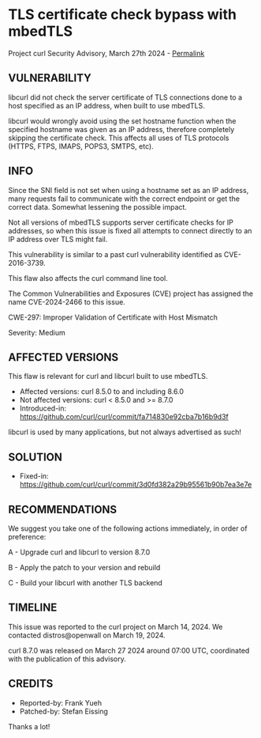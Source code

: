 TLS certificate check bypass with mbedTLS
=========================================

Project curl Security Advisory, March 27th 2024 -
[Permalink](https://curl.se/docs/CVE-2024-2466.html)

VULNERABILITY
-------------

libcurl did not check the server certificate of TLS connections done to a host
specified as an IP address, when built to use mbedTLS.

libcurl would wrongly avoid using the set hostname function when the specified
hostname was given as an IP address, therefore completely skipping the
certificate check. This affects all uses of TLS protocols (HTTPS, FTPS, IMAPS,
POPS3, SMTPS, etc).

INFO
----

Since the SNI field is not set when using a hostname set as an IP address,
many requests fail to communicate with the correct endpoint or get the correct
data. Somewhat lessening the possible impact.

Not all versions of mbedTLS supports server certificate checks for IP
addresses, so when this issue is fixed all attempts to connect directly to an
IP address over TLS might fail.

This vulnerability is similar to a past curl vulnerability identified as
CVE-2016-3739.

This flaw also affects the curl command line tool.

The Common Vulnerabilities and Exposures (CVE) project has assigned the name
CVE-2024-2466 to this issue.

CWE-297: Improper Validation of Certificate with Host Mismatch

Severity: Medium

AFFECTED VERSIONS
-----------------

This flaw is relevant for curl and libcurl built to use mbedTLS.

- Affected versions: curl 8.5.0 to and including 8.6.0
- Not affected versions: curl < 8.5.0 and >= 8.7.0
- Introduced-in: https://github.com/curl/curl/commit/fa714830e92cba7b16b9d3f

libcurl is used by many applications, but not always advertised as such!

SOLUTION
------------

- Fixed-in: https://github.com/curl/curl/commit/3d0fd382a29b95561b90b7ea3e7e

RECOMMENDATIONS
---------------

We suggest you take one of the following actions immediately, in order of
preference:

 A - Upgrade curl and libcurl to version 8.7.0

 B - Apply the patch to your version and rebuild

 C - Build your libcurl with another TLS backend

TIMELINE
---------

This issue was reported to the curl project on March 14, 2024. We contacted
distros@openwall on March 19, 2024.

curl 8.7.0 was released on March 27 2024 around 07:00 UTC, coordinated with
the publication of this advisory.

CREDITS
-------

- Reported-by: Frank Yueh
- Patched-by: Stefan Eissing

Thanks a lot!
